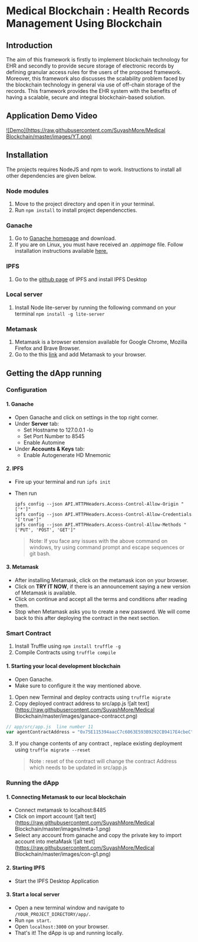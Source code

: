 # Medical Blockchain : Health Records Management Using Blockchain

## Introduction

The aim of this framework is firstly to implement blockchain technology for EHR and secondly to provide secure storage of electronic records by defining granular access rules for the users of the proposed framework. Moreover, this framework also discusses the scalability problem faced by the blockchain technology in general via use of off-chain storage of the records. This framework provides the EHR system with the benefits of having a scalable, secure and integral blockchain-based solution.

<!-- TABLE OF CONTENTS -->

## Application Demo Video

[![Demo](https://raw.githubusercontent.com/SuyashMore/Medical Blockchain/master/images/YT.png)](https://youtu.be/ieBG1Hj8naA)

## Installation

The projects requires NodeJS and npm to work. Instructions to install all other dependencies are given below.

### Node modules

1. Move to the project directory and open it in your terminal.
2. Run `npm install` to install project dependenccties.

### Ganache

1. Go to [Ganache homepage](https://truffleframework.com/ganache) and download.
2. If you are on Linux, you must have received an _.appimage_ file. Follow installation instructions available [here.](https://itsfoss.com/use-appimage-linux/)

### IPFS

1. Go to the [github page](https://github.com/ipfs/ipfs-desktop) of IPFS and install IPFS Desktop

### Local server

1. Install Node lite-server by running the following command on your terminal `npm install -g lite-server`

### Metamask

1. Metamask is a browser extension available for Google Chrome, Mozilla Firefox and Brave Browser.
2. Go to the this [link](http://metamask.io/) and add Metamask to your browser.

## Getting the dApp running

### Configuration

#### 1. Ganache

- Open Ganache and click on settings in the top right corner.
- Under **Server** tab:
  - Set Hostname to 127.0.0.1 -lo
  - Set Port Number to 8545
  - Enable Automine
- Under **Accounts & Keys** tab:
  - Enable Autogenerate HD Mnemonic

#### 2. IPFS

- Fire up your terminal and run `ipfs init`
- Then run

  ```
  ipfs config --json API.HTTPHeaders.Access-Control-Allow-Origin "['*']"
  ipfs config --json API.HTTPHeaders.Access-Control-Allow-Credentials "['true']"
  ipfs config --json API.HTTPHeaders.Access-Control-Allow-Methods "['PUT', 'POST', 'GET']"
  ```

  > Note: If you face any issues with the above command on windows, try using command prompt and escape sequences or git bash.

#### 3. Metamask

- After installing Metamask, click on the metamask icon on your browser.
- Click on **TRY IT NOW**, if there is an announcement saying a new version of Metamask is available.
- Click on continue and accept all the terms and conditions after reading them.
- Stop when Metamask asks you to create a new password. We will come back to this after deploying the contract in the next section.

### Smart Contract

1. Install Truffle using `npm install truffle -g`
2. Compile Contracts using `truffle compile`

#### 1. Starting your local development blockchain

- Open Ganache.
- Make sure to configure it the way mentioned above.

1. Open new Terminal and deploy contracts using `truffle migrate`
2. Copy deployed contract address to src/app.js
   ![alt text](https://raw.githubusercontent.com/SuyashMore/Medical Blockchain/master/images/ganace-contracct.png)

```js
// app/src/app.js  line number 11
var agentContractAddress = "0x75E115394aacC7c6063E593B9292CB9417E4cbeC";
```

3. If you change contents of any contract , replace existing deployment using `truffle migrate --reset`
   > Note : reset of the contract will change the contract Address which needs to be updated in src/app.js

### Running the dApp

#### 1. Connecting Metamask to our local blockchain

- Connect metamask to localhost:8485
- Click on import account
  ![alt text](https://raw.githubusercontent.com/SuyashMore/Medical Blockchain/master/images/meta-1.png)
- Select any account from ganache and copy the private key to import account into metaMask
  ![alt text](https://raw.githubusercontent.com/SuyashMore/Medical Blockchain/master/images/con-g1.png)

#### 2. Starting IPFS

- Start the IPFS Desktop Application

#### 3. Start a local server

- Open a new terminal window and navigate to `/YOUR_PROJECT_DIRECTORY/app/`.
- Run `npm start`.
- Open `localhost:3000` on your browser.
- That's it! The dApp is up and running locally.
